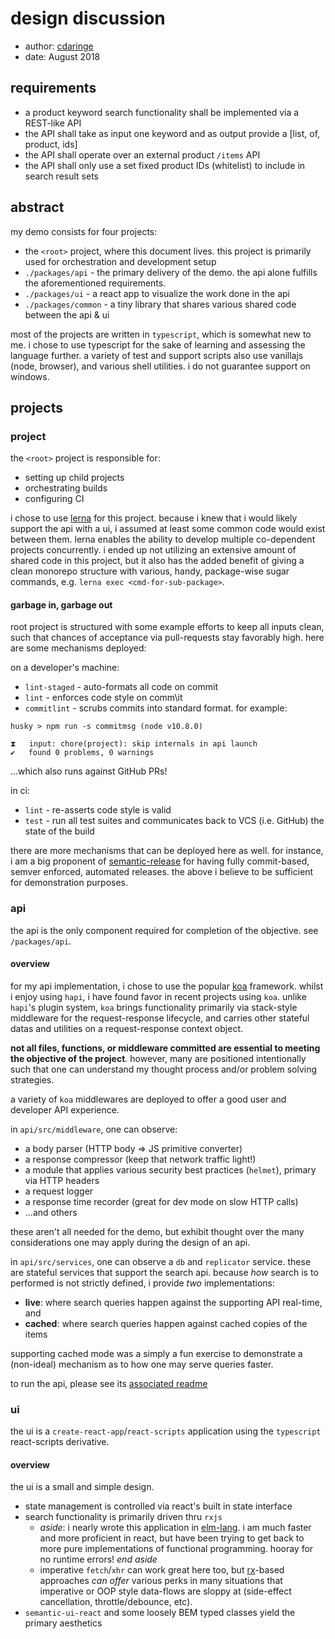 # design discussion

- author: [cdaringe](https://cdaringe.com/)
- date: August 2018

## requirements

- a product keyword search functionality shall be implemented via a REST-like API
- the API shall take as input one keyword and as output provide a [list, of, product, ids]
- the API shall operate over an external product `/items` API
- the API shall only use a set fixed product IDs (whitelist) to include in search result sets

## abstract

my demo consists for four projects:

- the `<root>` project, where this document lives. this project is primarily used for orchestration and development setup
- `./packages/api` - the primary delivery of the demo.  the api alone fulfills the aforementioned requirements.
- `./packages/ui` - a react app to visualize the work done in the api
- `./packages/common` - a tiny library that shares various shared code between the api & ui

most of the projects are written in `typescript`, which is somewhat new to me.  i
chose to use typescript for the sake of learning and assessing the language further.
a variety of test and support scripts also use vanillajs (node, browser), and various
shell utilities.  i do not guarantee support on windows.

## projects

### <root> project

the `<root>` project is responsible for:

- setting up child projects
- orchestrating builds
- configuring CI

i chose to use [lerna](https://github.com/lerna/lerna) for this project.  because i knew that i would likely
support the api with a ui, i assumed at least some common code would exist between them.  lerna enables the ability to
develop multiple co-dependent projects concurrently.  i ended up not utilizing an extensive amount of shared code in
this project, but it also has the added benefit of giving a clean monorepo structure with various, handy, package-wise
sugar commands, e.g. `lerna exec <cmd-for-sub-package>`.

#### garbage in, garbage out

root project is structured with some example efforts to keep all inputs clean, such that
chances of acceptance via pull-requests stay favorably high.  here are some mechanisms deployed:


on a developer's machine:

- `lint-staged` - auto-formats all code on commit
- `lint` - enforces code style on comm\it
- `commitlint` - scrubs commits into standard format. for example:

```
husky > npm run -s commitmsg (node v10.8.0)

⧗   input: chore(project): skip internals in api launch
✔   found 0 problems, 0 warnings
```

...which also runs against GitHub PRs!

in ci:

- `lint` - re-asserts code style is valid
- `test` - run all test suites and communicates back to VCS (i.e. GitHub) the state of the build

there are more mechanisms that can be deployed here as well.  for instance, i am
a big proponent of [semantic-release](https://github.com/semantic-release/semantic-release)
for having fully commit-based, semver enforced, automated releases.  the above i
believe to be sufficient for demonstration purposes.

### api

the api is the only component required for completion of the objective.  see `/packages/api`.

#### overview

for my api implementation, i chose to use the popular [koa](https://koajs.com/) framework.  whilst i
enjoy using `hapi`, i have found favor in recent projects using `koa`.
unlike `hapi`'s plugin system, `koa` brings functionality
primarily via stack-style middleware for the request-response lifecycle, and
carries other stateful datas and utilities on a request-response context object.

**not all files, functions, or middleware committed are essential to meeting the
objective of the project**.  however, many are positioned intentionally such
that one can understand my thought process and/or problem solving strategies.

a variety of `koa` middlewares are deployed to offer a good user and developer API
experience.

in `api/src/middleware`, one can observe:

- a body parser (HTTP body => JS primitive converter)
- a response compressor (keep that network traffic light!)
- a module that applies various security best practices (`helmet`), primary via HTTP headers
- a request logger
- a response time recorder (great for dev mode on slow HTTP calls)
- ...and others

these aren't all needed for the demo, but exhibit thought over the many considerations
one may apply during the design of an api.

in `api/src/services`, one can observe a `db` and `replicator` service.  these
are stateful services that support the search api.  because _how_ search is to
performed is not strictly defined, i provide _two_ implementations:

- **live**: where search queries happen against the supporting API real-time, and
- **cached**: where search queries happen against cached copies of the items

supporting cached mode was a simply a fun exercise to demonstrate a (non-ideal) mechanism
as to how one may serve queries faster.

to run the api, please see its [associated readme](./packages/api/readme.md)

### ui

the ui is a `create-react-app`/`react-scripts` application using the `typescript` react-scripts derivative.

#### overview

the ui is a small and simple design.

- state management is controlled via react's built in state interface
- search functionality is primarily driven thru `rxjs`
    - _aside_: i nearly wrote this application in [elm-lang](http://elm-lang.org/). i am much faster and more proficient in react, but have been trying to get back to more pure implementations of functional programming.  hooray for no runtime errors! _end aside_
    - imperative `fetch`/`xhr` can work great here too, but [rx](http://reactivex.io/)-based approaches _can offer_ various perks in many situations that imperative or OOP style data-flows are sloppy at (side-effect cancellation, throttle/debounce, etc).
- `semantic-ui-react` and some loosely BEM typed classes yield the primary aesthetics


